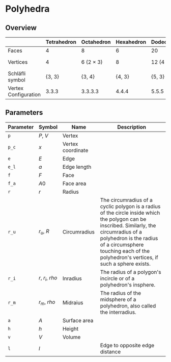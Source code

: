 # Polyhedra


## Overview

|                | Tetrahedron    | Octahedron     | Hexahedron     | Dodecahedron   | Icosahedron    |
|----------------|----------------|----------------|----------------|----------------|----------------|
| Faces          | 4              | 8              | 6              | 20             | 12             |
| Vertices       | 4              | 6 (2 × 3)      | 8              | 12 (4 × 3)     | 20 (8 + 4 × 3) |
| Schläfli symbol | {3, 3}         | {3, 4}         | {4, 3}         | {5, 3}         | {3, 5}         |
| Vertex Configuration | 3.3.3     | 3.3.3.3        | 4.4.4          | 5.5.5          | 3.3.3.3.3      |





## Parameters

| Parameter      | Symbol         | Name           | Description    |
|----------------|----------------|----------------|----------------|
| `p`              | $P$, $V$       | Vertex         |                |
| `p_c`            | $x$            | Vertex coordinate        |                |
| `e`              | $E$            | Edge           |                |
| `e_l`            | $a$            | Edge length    |                |
| `f`              | $F$            | Face           |                |
| `f_a`            | $A0$           | Face area      |                |
| `r`              | $r$            | Radius         |                |
| `r_u`            | $r_u$, $R$        | Circumradius | The circumradius of a cyclic polygon is a radius of the circle inside which the polygon can be inscribed. Similarly, the circumradius of a polyhedron is the radius of a circumsphere touching each of the polyhedron's vertices, if such a sphere exists. |
| `r_i`            | $r$, $r_i$, $rho$           | Inradius         | The radius of a polygon's incircle or of a polyhedron's insphere. |
| `r_m`            | $r_m$, $rho$          | Midraius | The radius of the midsphere of a polyhedron, also called the interradius. |
| `a`              | $A$            | Surface area   |                |
| `h`              | $h$            | Height         |                |
| `v`              | $V$            | Volume         |                |
| `l`              | $l$            |                | Edge to opposite edge distance   |


